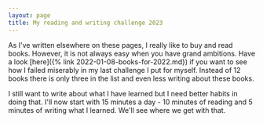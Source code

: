 ```yaml
---
layout: page
title: My reading and writing challenge 2023
---
```


As I've written elsewhere on these pages, I really like to buy and read books. However, it is not always easy when you have grand ambitions. Have a look [here]({% link 2022-01-08-books-for-2022.md}) if you want to see how I failed miserably in my last challenge I put for myself. Instead of 12 books there is only three in the list and even less writing about these books. 

I still want to write about what I have learned but I need better habits in doing that. I'll now start with 15 minutes a day - 10 minutes of reading and 5 minutes of writing what I learned. We'll see where we get with that. 